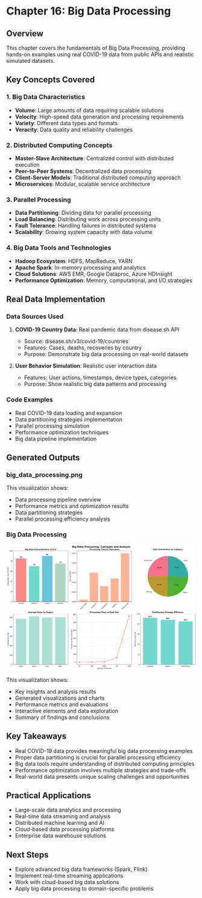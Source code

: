 # Chapter 16: Big Data Processing

## Overview

This chapter covers the fundamentals of Big Data Processing, providing hands-on examples using real COVID-19 data from public APIs and realistic simulated datasets.

## Key Concepts Covered

### 1. Big Data Characteristics

- **Volume**: Large amounts of data requiring scalable solutions
- **Velocity**: High-speed data generation and processing requirements
- **Variety**: Different data types and formats
- **Veracity**: Data quality and reliability challenges

### 2. Distributed Computing Concepts

- **Master-Slave Architecture**: Centralized control with distributed execution
- **Peer-to-Peer Systems**: Decentralized data processing
- **Client-Server Models**: Traditional distributed computing approach
- **Microservices**: Modular, scalable service architecture

### 3. Parallel Processing

- **Data Partitioning**: Dividing data for parallel processing
- **Load Balancing**: Distributing work across processing units
- **Fault Tolerance**: Handling failures in distributed systems
- **Scalability**: Growing system capacity with data volume

### 4. Big Data Tools and Technologies

- **Hadoop Ecosystem**: HDFS, MapReduce, YARN
- **Apache Spark**: In-memory processing and analytics
- **Cloud Solutions**: AWS EMR, Google Dataproc, Azure HDInsight
- **Performance Optimization**: Memory, computational, and I/O strategies

## Real Data Implementation

### Data Sources Used

1. **COVID-19 Country Data**: Real pandemic data from disease.sh API

   - Source: disease.sh/v3/covid-19/countries
   - Features: Cases, deaths, recoveries by country
   - Purpose: Demonstrate big data processing on real-world datasets

2. **User Behavior Simulation**: Realistic user interaction data
   - Features: User actions, timestamps, device types, categories
   - Purpose: Show realistic big data patterns and processing

### Code Examples

- Real COVID-19 data loading and expansion
- Data partitioning strategies implementation
- Parallel processing simulation
- Performance optimization techniques
- Big data pipeline implementation

## Generated Outputs

### big_data_processing.png

This visualization shows:

- Data processing pipeline overview
- Performance metrics and optimization results
- Data partitioning strategies
- Parallel processing efficiency analysis


### Big Data Processing

![Big Data Processing](big_data_processing.png)

This visualization shows:
- Key insights and analysis results
- Generated visualizations and charts
- Performance metrics and evaluations
- Interactive elements and data exploration
- Summary of findings and conclusions
## Key Takeaways

- Real COVID-19 data provides meaningful big data processing examples
- Proper data partitioning is crucial for parallel processing efficiency
- Big data tools require understanding of distributed computing principles
- Performance optimization involves multiple strategies and trade-offs
- Real-world data presents unique scaling challenges and opportunities

## Practical Applications

- Large-scale data analytics and processing
- Real-time data streaming and analysis
- Distributed machine learning and AI
- Cloud-based data processing platforms
- Enterprise data warehouse solutions

## Next Steps

- Explore advanced big data frameworks (Spark, Flink)
- Implement real-time streaming applications
- Work with cloud-based big data solutions
- Apply big data processing to domain-specific problems
